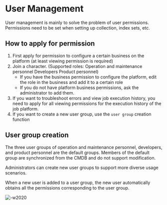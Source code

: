 # User Management

User management is mainly to solve the problem of user permissions. Permissions need to be set when setting up collection, index sets, etc.

## How to apply for permission

1. First apply for permission to configure a certain business on the platform (at least viewing permission is required)
2. Join a character. (Supported roles: Operation and maintenance personnel Developers Product personnel)
     * If you have the business permission to configure the platform, edit the role in the business and add it to a certain role
     * If you do not have platform business permissions, ask the administrator to add them.
3. If you want to troubleshoot errors and view job execution history, you need to apply for all viewing permissions for the execution history of the job platform.
4. If you want to create a new user group, use the `user group` creation function

## User group creation

The three user groups of operation and maintenance personnel, developers, and product personnel are the default groups. Members of the default group are synchronized from the CMDB and do not support modification.

Administrators can create new user groups to support more diverse usage scenarios.

When a new user is added to a user group, the new user automatically obtains all the permissions corresponding to the user group.

![-w2020](../../media/2019-12-12-10-00-42.jpg)